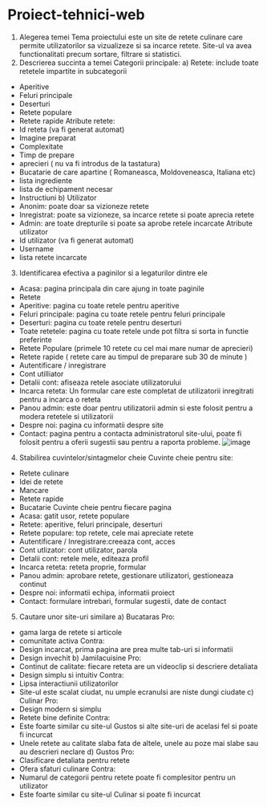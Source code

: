 # Proiect-tehnici-web
1. Alegerea temei
Tema proiectului este un site de retete culinare care permite utilizatorilor sa vizualizeze si sa
incarce retete. Site-ul va avea functionalitati precum sortare, filtrare si statistici.
2. Descrierea succinta a temei
Categorii principale:
a) Retete: include toate retetele impartite in subcategorii
- Aperitive
- Feluri principale
- Deserturi
- Retete populare
- Retete rapide
Atribute retete:
- Id reteta (va fi generat automat)
- Imagine preparat
- Complexitate
- Timp de prepare
- aprecieri ( nu va fi introdus de la tastatura)
- Bucatarie de care apartine ( Romaneasca, Moldoveneasca, Italiana etc)
- lista ingrediente
- lista de echipament necesar
- Instructiuni
b) Utilizator
- Anonim: poate doar sa vizioneze retete
- Inregistrat: poate sa vizioneze, sa incarce retete si poate aprecia retete
- Admin: are toate drepturile si poate sa aprobe retele incarcate
Atribute utilizator
- Id utilizator (va fi generat automat)
- Username
- lista retete incarcate
3. Identificarea efectiva a paginilor si a legaturilor dintre ele
- Acasa: pagina principala din care ajung in toate paginile
- Retete
- Aperitive: pagina cu toate retele pentru aperitive
- Feluri principale: pagina cu toate retele pentru feluri principale
- Deserturi: pagina cu toate retele pentru deserturi
- Toate retetele: pagina cu toate retele unde pot filtra si sorta in
functie preferinte
- Retete Populare (primele 10 retete cu cel mai mare numar de aprecieri)
- Retete rapide ( retete care au timpul de preparare sub 30 de minute )
- Autentificare / inregistrare
- Cont utilliator
- Detalii cont: afiseaza retele asociate utilizatorului
- Incarca reteta: Un formular care este completat de
utilizatorii inregitrati pentru a incarca o reteta
- Panou admin: este doar pentru utilizatorii admin si este
folosit pentru a modera retetele si utilizatorii
- Despre noi: pagina cu informatii despre site
- Contact: pagina pentru a contacta administratorul site-ului, poate fi
folosit pentru a oferii sugestii sau pentru a raporta probleme.
![image](https://github.com/user-attachments/assets/e8451ba2-f047-41e2-adfd-dc71f5c19d73)
4. Stabilirea cuvintelor/sintagmelor cheie
Cuvinte cheie pentru site:
- Retete culinare
- Idei de retete
- Mancare
- Retete rapide
- Bucatarie
Cuvinte cheie pentru fiecare pagina
- Acasa: gatit usor, retete populare
- Retete: aperitive, feluri principale, deserturi
- Retete populare: top retete, cele mai apreciate retete
- Autentificare / Inregistrare:creeaza cont, acces
- Cont utlizator: cont utilizator, parola
- Detalii cont: retele mele, editeaza profil
- Incarca reteta: reteta proprie, formular
- Panou admin: aprobare retete, gestionare utilizatori, gestioneaza continut
- Despre noi: informatii echipa, informatii proiect
- Contact: formulare intrebari, formular sugestii, date de contact
5. Cautare unor site-uri similare
a) Bucataras
Pro:
- gama larga de retete si articole
- comunitate activa
Contra:
- Design incarcat, prima pagina are prea multe tab-uri si informatii
- Design invechit
b) Jamilacuisine
Pro:
- Continut de calitate: fiecare reteta are un videoclip si descriere detaliata
- Design simplu si intuitiv
Contra:
- Lipsa interactiunii utilizatorilor
- Site-ul este scalat ciudat, nu umple ecranulsi are niste dungi ciudate
c) Culinar
Pro:
- Design modern si simplu
- Retete bine definite
Contra:
- Este foarte similar cu site-ul Gustos si alte site-uri de acelasi fel si poate fi incurcat
- Unele retete au calitate slaba fata de altele, unele au poze mai slabe sau au descrieri
neclare
d) Gustos
Pro:
- Clasificare detaliata pentru retete
- Ofera sfaturi culinare
Contra:
- Numarul de categorii pentru retete poate fi complesitor pentru un utilizator
- Este foarte similar cu site-ul Culinar si poate fi incurcat
